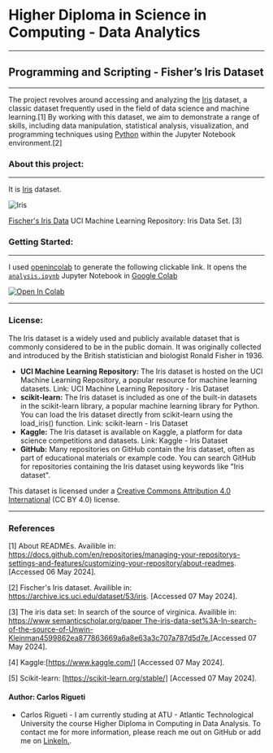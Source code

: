 # Higher Diploma in Science in Computing - Data Analytics
***
## Programming and Scripting - Fisher’s Iris Dataset
***
The project revolves around accessing and analyzing the [Iris](https://github.com/CarlosRigueti/pands-project/blob/main/iris.csv) dataset, a classic dataset frequently used in the field of data science and machine learning.[1] By working with this dataset, we aim to demonstrate a range of skills, including data manipulation, statistical analysis, visualization, and programming techniques using [Python](https://www.python.org/) within the Jupyter Notebook environment.[2]

### About this project:
***

It is [Iris](https://github.com/CarlosRigueti/pands-project/blob/main/iris.csv) dataset.

![Iris](https://github.com/CarlosRigueti/pands-project/assets/159485788/e79c61f7-7b01-4dec-aa58-662734067af9)

[Fischer's Iris Data](https://archive.ics.uci.edu/dataset/53/iris) UCI Machine Learning Repository: Iris Data Set. [3]


### Getting Started:
***

I used [openincolab](https://openincolab.com/) to generate the following clickable link. It opens the [`analysis.ipynb`](https://github.com/CarlosRigueti/pands-project/blob/main/analysis.ipynb) 
</a> Jupyter Notebook in [Google Colab](https://colab.research.google.com/)


<a target="_blank" href="https://colab.research.google.com/github/CarlosRigueti/pands-project">
  <img src="https://colab.research.google.com/assets/colab-badge.svg" alt="Open In Colab"/>
</a>


***
### License:

 The Iris dataset is a widely used and publicly available dataset that is commonly considered to be in the public domain. It was originally collected and introduced by the British statistician and biologist Ronald Fisher in 1936.

* **UCI Machine Learning Repository:**
The Iris dataset is hosted on the UCI Machine Learning Repository, a popular resource for machine learning datasets.
Link: UCI Machine Learning Repository - Iris Dataset
* **scikit-learn:**
The Iris dataset is included as one of the built-in datasets in the scikit-learn library, a popular machine learning library for Python.
You can load the Iris dataset directly from scikit-learn using the load_iris() function.
Link: scikit-learn - Iris Dataset
* **Kaggle:**
The Iris dataset is available on Kaggle, a platform for data science competitions and datasets.
Link: Kaggle - Iris Dataset
* **GitHub:**
Many repositories on GitHub contain the Iris dataset, often as part of educational materials or example code.
You can search GitHub for repositories containing the Iris dataset using keywords like "Iris dataset".

This dataset is licensed under a [Creative Commons Attribution 4.0 International](https://creativecommons.org/licenses/by/4.0/legalcode) (CC BY 4.0) license.
***


### References
[1] About READMEs. Availible in: https://docs.github.com/en/repositories/managing-your-repositorys-settings-and-features/customizing-your-repository/about-readmes. [Accessed 06 May 2024].

[2] Fischer's Iris dataset. Availible in: https://archive.ics.uci.edu/dataset/53/iris. [Accessed 07 May 2024].

[3] The iris data set: In search of the source of virginica. Availible in: [https://www semanticscholar.org/paper The-iris-data-set%3A-In-search-of-the-source-of-Unwin-Kleinman4599862ea877863669a6a8e63a3c707a787d5d7e.](https://academic.oup.com/jrssig/article/18/6/26/7038520?login=false)[Accessed 07 May 2024].

[4] Kaggle:[https://www.kaggle.com/] [Accessed 07 May 2024].

[5] Scikit-learn: [https://scikit-learn.org/stable/] [Accessed 07 May 2024].

#### Author: Carlos Rigueti

* Carlos Rigueti - I am currently studing at ATU - Atlantic Technological University the course Higher Diploma in Computing in Data Analysis. To contact me for more information, please reach me out on GitHub or add me on [LinkeIn.](https://www.linkedin.com/in/carlos-rigueti-b6323926/).